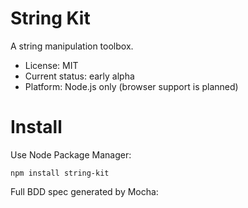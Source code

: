 

# String Kit

A string manipulation toolbox.

* License: MIT
* Current status: early alpha
* Platform: Node.js only (browser support is planned)



# Install

Use Node Package Manager:

    npm install string-kit





Full BDD spec generated by Mocha:



